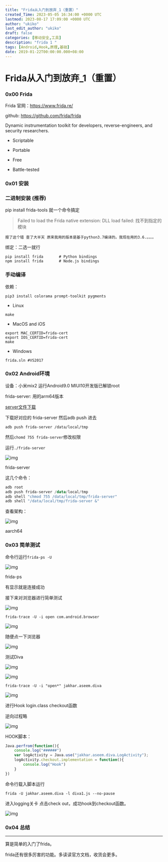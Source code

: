 ```yaml
---
title: "Frida从入门到放弃_1（重置）"
created_Time: 2023-05-05 16:34:00 +0000 UTC
lastmod: 2023-08-17 17:09:00 +0000 UTC
author: "ukiko"
last_edit_author: "ukiko"
draft: false
categories: [移动安全,工具]
description: "frida 1 "
tags: [Android,Hook,原理,基础]
date: 2019-01-22T00:00:00.000+08:00
---
```


# Frida从入门到放弃_1（重置）

### 0x00 Frida

Frida 官网：https://www.frida.re/

github: https://github.com/frida/frida

Dynamic instrumentation toolkit for developers, reverse-engineers, and security researchers.

- Scriptable

- Portable

- Free

- Battle-tested

### 0x01 安装

### 二进制安装 (推荐)

pip install frida-tools 就一个命令搞定

> Failed to load the Frida native extension: DLL load failed: 找不到指定的模块

	报了这个错 查了大半天 原来我用的版本是基于python3.7编译的。我现在用的3.6.。。。。



绑定：二选一就行

```shell
pip install frida       # Python bindings
npm install frida       # Node.js bindings
```

### 手动编译

依赖：

`pip3 install colorama prompt-toolkit pygments`

- Linux

`make`

- MacOS and iOS

```shell
export MAC_CERTID=frida-cert
export IOS_CERTID=frida-cert
make
```

- Windows

```shell
frida.sln #VS2017
```

### 0x02 Android环境

设备：小米mix2 运行Android9.0 MIUI10开发版已解锁root

frida-server: 用的arm64版本

[server文件下载](https://github.com/frida/frida/releases)

下载好对应的 frida-server 然后adb push 进去

`adb push frida-server /data/local/tmp`

然后`chomd 755 frida-server`修改权限

运行`./frida-server`

![img](https://my-md-1253484710.file.myqcloud.com/20190112133452.png)

frida-server

这几个命令：

```powershell
adb root
adb push frida-server /data/local/tmp
adb shell "chmod 755 /data/local/tmp/frida-server"
adb shell "/data/local/tmp/frida-server &"
```

查看架构：

![img](https://my-md-1253484710.file.myqcloud.com/20190616145105.png)

aarch64

### 0x03 简单测试

命令行运行`frida-ps -U`

![img](https://my-md-1253484710.file.myqcloud.com/20190112133604.png)

frida-ps

有显示就是连接成功

接下来对浏览器进行简单测试

![img](https://my-md-1253484710.file.myqcloud.com/20190616150349.png)

`frida-trace -U -i open com.android.browser`

![img](https://my-md-1253484710.file.myqcloud.com/20190616150506.png)

随便点一下浏览器

![img](https://my-md-1253484710.file.myqcloud.com/20190616150623.png)

测试Diva

![img](https://my-md-1253484710.file.myqcloud.com/20190616151039.jpg)

![img](https://my-md-1253484710.file.myqcloud.com/20190616151307.png)

`frida-trace -U -i "open*" jakhar.aseem.diva`

![img](https://my-md-1253484710.file.myqcloud.com/20190616151432.png)

进行Hook login.class checkout函数

逆向过程略

![img](https://my-md-1253484710.file.myqcloud.com/20190616151826.png)

HOOK脚本：

```javascript
Java.perfrom(function(){
    console.log("######")
    var logActivity = Java.use("jakhar.aseem.diva.LogActivity");
    logActivity.checkout.implementation = function(){
        console.log("Hook")
    }
})
```

命令行载入脚本运行

`frida -U jakhar.aseem.diva -l diva1.js --no-pause`

进入logging关卡 点击check out，成功hook到checkout函数。

![img](https://my-md-1253484710.file.myqcloud.com/20190616153553.png)

### 0x04 总结

---

算是简单的入门了frida。

frida还有很多厉害的功能。多读读官方文档，收货会更多。


